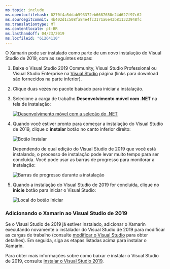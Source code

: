 ```yaml
---
ms.topic: include
ms.openlocfilehash: 0270f4a5ddab593372eb6687650e24d627f97c62
ms.sourcegitcommit: 4b402d1c508fa84e4fc3171a6e43b811323948fc
ms.translationtype: MT
ms.contentlocale: pt-BR
ms.lasthandoff: 04/23/2019
ms.locfileid: "61264110"
---
```

O Xamarin pode ser instalado como parte de um _novo_ instalação do Visual Studio de 2019, com as seguintes etapas:

1. Baixe o Visual Studio 2019 Community, Visual Studio Professional ou Visual Studio Enterprise na [Visual Studio](https://visualstudio.microsoft.com/vs/) página (links para download são fornecidos na parte inferior).

2. Clique duas vezes no pacote baixado para iniciar a instalação.

3. Selecione a carga de trabalho **Desenvolvimento móvel com .NET** na tela de instalação:

    [![Desenvolvimento móvel com a seleção do .NET](~/get-started/installation/windows-images/vs2019-mobile-dev-workload-sml.png)](~/get-started/installation/windows-images/vs2019-mobile-dev-workload.png#lightbox)

4. Quando você estiver pronto para começar a instalação do Visual Studio de 2019, clique o **instalar** botão no canto inferior direito:

    ![Botão Instalar](~/get-started/installation/windows-images/vs2019-click-install.png)

   Dependendo de qual edição do Visual Studio de 2019 que você está instalando, o processo de instalação pode levar muito tempo para ser concluída. Você pode usar as barras de progresso para monitorar a instalação:

    ![Barras de progresso durante a instalação](~/get-started/installation/windows-images/vs2019-progress-bars.png)

5. Quando a instalação do Visual Studio de 2019 for concluída, clique no **inicie** botão para iniciar o Visual Studio:

    ![Local do botão Iniciar](~/get-started/installation/windows-images/vs2019-launch.png)

<a name="vs2019" />

### <a name="adding-xamarin-to-visual-studio-2019"></a>Adicionando o Xamarin ao Visual Studio de 2019

Se o Visual Studio de 2019 já estiver instalado, adicionar o Xamarin executando novamente o instalador do Visual Studio de 2019 para modificar as cargas de trabalho (consulte [modificar o Visual Studio](https://docs.microsoft.com/visualstudio/install/modify-visual-studio) para obter detalhes). Em seguida, siga as etapas listadas acima para instalar o Xamarin.

Para obter mais informações sobre como baixar e instalar o Visual Studio de 2019, consulte [instalar o Visual Studio 2019](https://docs.microsoft.com/visualstudio/install/install-visual-studio).